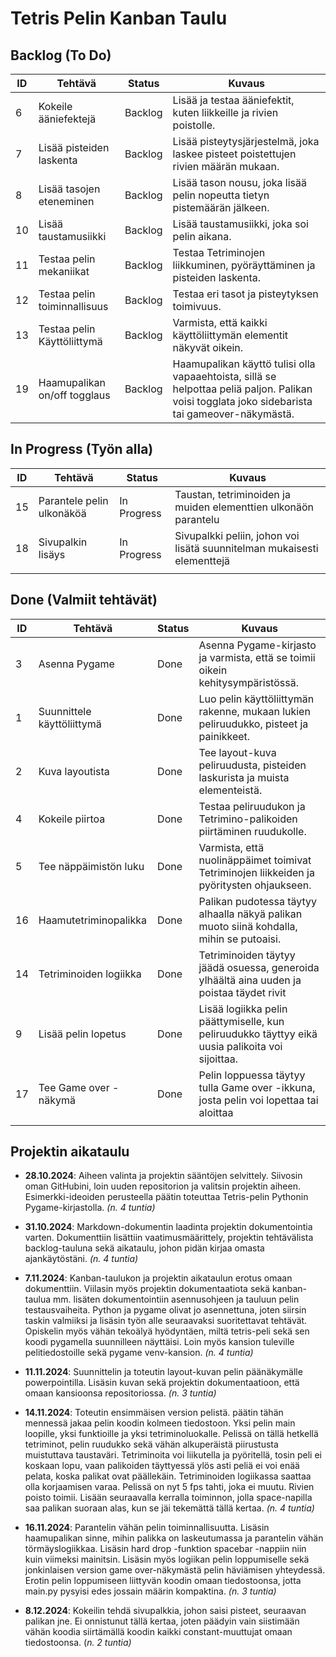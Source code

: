 # Tetris Pelin Kanban Taulu

## Backlog (To Do)

| ID  | Tehtävä                    | Status   | Kuvaus                                                                                  |
|-----|-----------------------------|----------|----------------------------------------------------------------------------------------|
| 6   | Kokeile ääniefektejä        | Backlog  | Lisää ja testaa ääniefektit, kuten liikkeille ja rivien poistolle.                     |
| 7   | Lisää pisteiden laskenta    | Backlog  | Lisää pisteytysjärjestelmä, joka laskee pisteet poistettujen rivien määrän mukaan.     |
| 8   | Lisää tasojen eteneminen    | Backlog  | Lisää tason nousu, joka lisää pelin nopeutta tietyn pistemäärän jälkeen.               |
| 10  | Lisää taustamusiikki        | Backlog  | Lisää taustamusiikki, joka soi pelin aikana.                                           |
| 11  | Testaa pelin mekaniikat     | Backlog  | Testaa Tetriminojen liikkuminen, pyöräyttäminen ja pisteiden laskenta.                 |
| 12  | Testaa pelin toiminnallisuus| Backlog  | Testaa eri tasot ja pisteytyksen toimivuus.                                            |
| 13  | Testaa pelin Käyttöliittymä | Backlog  | Varmista, että kaikki käyttöliittymän elementit näkyvät oikein.                        |
| 19  | Haamupalikan on/off togglaus| Backlog  | Haamupalikan käyttö tulisi olla vapaaehtoista, sillä se helpottaa peliä paljon. Palikan voisi togglata joko sidebarista tai gameover-näkymästä.       |




## In Progress (Työn alla)

| ID  | Tehtävä                    | Status      | Kuvaus                                                                              |
|-----|----------------------------|-------------|--------------------------------------------------------------------------------------|
| 15  | Parantele pelin ulkonäköä  | In Progress | Taustan, tetriminoiden ja muiden elementtien ulkonäön parantelu                      |
| 18  | Sivupalkin lisäys          | In Progress | Sivupalkki peliin, johon voi lisätä suunnitelman mukaisesti elementtejä                                                                                     |
|     |                            |             |                                                                                      |

## Done (Valmiit tehtävät)

| ID  | Tehtävä                    | Status     | Kuvaus                                                                                |
|-----|----------------------------|------------|---------------------------------------------------------------------------------------|
| 3   | Asenna Pygame              | Done       | Asenna Pygame-kirjasto ja varmista, että se toimii oikein kehitysympäristössä.        |
| 1   | Suunnittele käyttöliittymä | Done       | Luo pelin käyttöliittymän rakenne, mukaan lukien peliruudukko, pisteet ja painikkeet.|
| 2   | Kuva layoutista            | Done       | Tee layout-kuva peliruudusta, pisteiden laskurista ja muista elementeistä.           |
| 4   | Kokeile piirtoa            | Done       | Testaa peliruudukon ja Tetrimino-palikoiden piirtäminen ruudukolle.                  |
| 5   | Tee näppäimistön luku      | Done       | Varmista, että nuolinäppäimet toimivat Tetriminojen liikkeiden ja pyöritysten ohjaukseen. |
| 16  | Haamutetriminopalikka      | Done       | Palikan pudotessa täytyy alhaalla näkyä palikan muoto siinä kohdalla, mihin se putoaisi.      |
| 14  | Tetriminoiden logiikka     | Done       | Tetriminoiden täytyy jäädä osuessa, generoida ylhäältä aina uuden ja poistaa täydet rivit   |
| 9   | Lisää pelin lopetus        | Done       | Lisää logiikka pelin päättymiselle, kun peliruudukko täyttyy eikä uusia palikoita voi sijoittaa. |
| 17  | Tee Game over -näkymä      | Done       | Pelin loppuessa täytyy tulla Game over -ikkuna, josta pelin voi lopettaa tai aloittaa|
|     |                            |            |                                                                                       |

## Projektin aikataulu

- **28.10.2024**: Aiheen valinta ja projektin sääntöjen selvittely. Siivosin oman GitHubini, loin uuden repositorion ja valitsin projektin aiheen. Esimerkki-ideoiden perusteella päätin toteuttaa Tetris-pelin Pythonin Pygame-kirjastolla. *(n. 4 tuntia)*

- **31.10.2024**: Markdown-dokumentin laadinta projektin dokumentointia varten. Dokumenttiin lisättiin vaatimusmäärittely, projektin tehtävälista backlog-tauluna sekä aikataulu, johon pidän kirjaa omasta ajankäytöstäni. *(n. 4 tuntia)*

- **7.11.2024**: Kanban-taulukon ja projektin aikataulun erotus omaan dokumenttiin. Viilasin myös projektin dokumentaatiota sekä kanban-taulua mm. lisäten dokumentointiin asennusohjeen ja tauluun pelin testausvaiheita. Python ja pygame olivat jo asennettuna, joten siirsin taskin valmiiksi ja lisäsin työn alle seuraavaksi suoritettavat tehtävät. Opiskelin myös vähän tekoälyä hyödyntäen, miltä tetris-peli sekä sen koodi pygamella suunnilleen näyttäisi. Loin myös kansion tuleville pelitiedostoille sekä pygame venv-kansion. *(n. 4 tuntia)*
- **11.11.2024**: Suunnittelin ja toteutin layout-kuvan pelin päänäkymälle powerpointilla. Lisäsin kuvan sekä projektin dokumentaatioon, että omaan kansioonsa repositoriossa. *(n. 3 tuntia)*
- **14.11.2024**: Toteutin ensimmäisen version pelistä. päätin tähän mennessä jakaa pelin koodin kolmeen tiedostoon. Yksi pelin main loopille, yksi funktioille ja yksi tetriminoluokalle.
Pelissä on tällä hetkellä tetriminot, pelin ruudukko sekä vähän alkuperäistä piirustusta muistuttava taustaväri. Tetriminoita voi liikutella ja pyöritellä, tosin peli ei koskaan lopu, vaan palikoiden täyttyessä ylös asti peliä ei voi enää pelata, koska palikat ovat päällekäin. Tetriminoiden logiikassa saattaa olla korjaamisen varaa. Pelissä on nyt 5 fps tahti, joka ei muutu. Rivien poisto toimii. Lisään seuraavalla kerralla toiminnon, jolla space-napilla saa palikan suoraan alas, kun se jäi tekemättä tällä kertaa. *(n. 4 tuntia)*
- **16.11.2024**: Parantelin vähän pelin toiminnallisuutta. Lisäsin haamupalikan sinne, mihin palikka on laskeutumassa ja parantelin vähän törmäyslogiikkaa. Lisäsin hard drop -funktion spacebar -nappiin niin kuin viimeksi mainitsin. Lisäsin myös logiikan pelin loppumiselle sekä jonkinlaisen version game over-näkymästä pelin häviämisen yhteydessä. Erotin pelin loppumiseen liittyvän koodin omaan tiedostoonsa, jotta main.py pysyisi edes jossain määrin kompaktina. *(n. 3 tuntia)*
- **8.12.2024**: Kokeilin tehdä sivupalkkia, johon saisi pisteet, seuraavan palikan jne. Ei onnistunut tällä kertaa, joten päädyin vain siistimään vähän koodia siirtämällä koodin kaikki constant-muuttujat omaan tiedostoonsa. (*n. 2 tuntia)*
